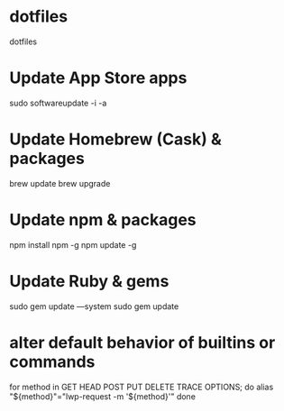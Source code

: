 # dotfiles
dotfiles

# Update App Store apps
sudo softwareupdate -i -a
# Update Homebrew (Cask) & packages
brew update
brew upgrade
# Update npm & packages
npm install npm -g
npm update -g
# Update Ruby & gems
sudo gem update —system
sudo gem update


# alter default behavior of builtins or commands
for method in GET HEAD POST PUT DELETE TRACE OPTIONS; do
	alias "${method}"="lwp-request -m '${method}'"
done